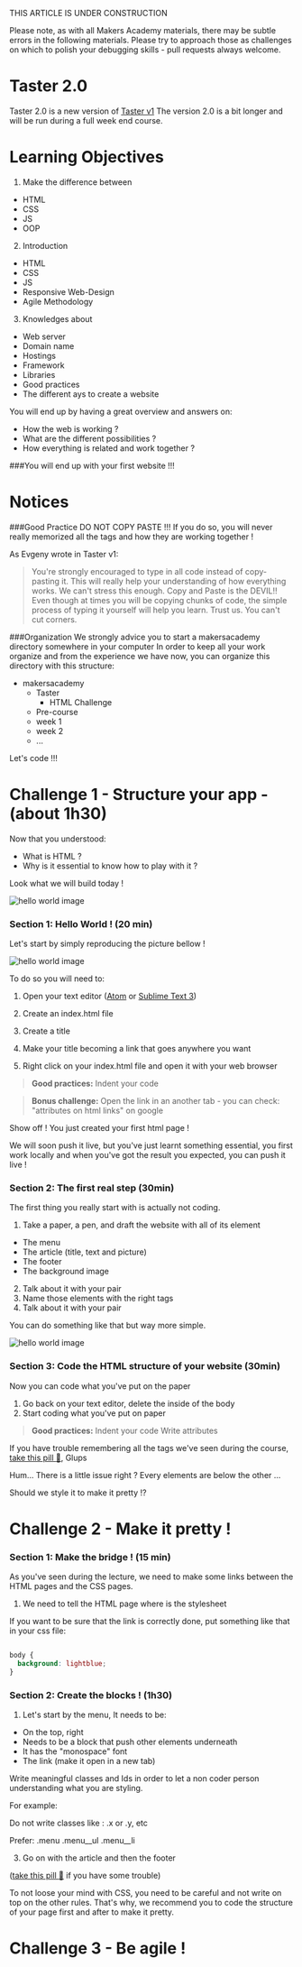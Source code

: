 THIS ARTICLE IS UNDER CONSTRUCTION

Please note, as with all Makers Academy materials, there may be subtle errors in the following materials. Please try to approach those as challenges on which to polish your debugging skills - pull requests always welcome.

Taster 2.0
================
Taster 2.0 is a new version of [Taster v1](https://github.com/makersacademy/Taster/blob/master/post.md "Taster v1")
The version 2.0 is a bit longer and will be run during a full week end course.


Learning Objectives
================

1. Make the difference between
  - HTML
  - CSS
  - JS
  - OOP

2. Introduction
  - HTML
  - CSS
  - JS
  - Responsive Web-Design
  - Agile Methodology

3. Knowledges about
  - Web server
  - Domain name
  - Hostings
  - Framework
  - Libraries
  - Good practices
  - The different ays to create a website

You will end up by having a great overview and answers on:
  - How the web is working ?
  - What are the different possibilities ?
  - How everything is related and work together ?

###You will end up with your first website !!!

Notices
================

###Good Practice
DO NOT COPY PASTE !!!
If you do so, you will never really memorized all the tags and how they are working together !

As Evgeny wrote in Taster v1:
>You're strongly encouraged to type in all code instead of copy-pasting it. This will really help your understanding of how everything works.
We can't stress this enough. Copy and Paste is the DEVIL!! Even though at times you will be copying chunks of code, the simple process of typing it yourself will help you learn. Trust us. You can't cut corners.

###Organization
We strongly advice you to start a makersacademy directory somewhere in your computer
In order to keep all your work organize and from the experience we have now, you can organize this directory with this structure:
- makersacademy
  - Taster
    - HTML Challenge
  - Pre-course
  - week 1
  - week 2
  - ...

Let's code !!!

Challenge 1 - Structure your app - (about 1h30)
================

Now that you understood:
  - What is HTML ?
  - Why is it essential to know how to play with it ?

Look what we will build today !

![hello world image](https://raw.githubusercontent.com/makersacademy/taster2.0/master/Challenges/Challenge_2/assets/images/Challenge%202.png)

### Section 1: Hello World ! (20 min)
Let's start by simply reproducing the picture bellow !

![hello world image](https://raw.githubusercontent.com/makersacademy/taster2.0/master/assets/images/HTML%20Challenge/Hello%20world.png)

To do so you will need to:

1. Open your text editor ([Atom](https://atom.io/ "Atom.io") or [Sublime Text  3](https://www.sublimetext.com/3 "Sublime text 3"))

2. Create an index.html file

3. Create a title

4. Make your title becoming a link that goes anywhere you want

5. Right click on your index.html file and open it with your web browser

> **Good practices:**
Indent your code

> **Bonus challenge:**
Open the link in an another tab - you can check: "attributes on html links" on google

Show off ! You just created your first html page !

We will soon push it live, but you've just learnt something essential, you first work locally and when you've got the result you expected, you can push it live !

### Section 2: The first real step (30min)

The first thing you really start with is actually not coding.

1. Take a paper, a pen, and draft the website with all of its element
  - The menu
  - The article (title, text and picture)
  - The footer
  - The background image
2. Talk about it with your pair
2. Name those elements with the right tags
4. Talk about it with your pair

You can do something like that but way more simple.

![hello world image](https://raw.githubusercontent.com/makersacademy/taster2.0/master/assets/images/HTML%20Challenge/mockup%20example.gif)

### Section 3: Code the HTML structure of your website (30min)

Now you can code what you've put on the paper

1. Go back on your text editor, delete the inside of the body
2. Start coding what you've put on paper

> **Good practices:**
Indent your code
Write attributes


If you have trouble remembering all the tags we've seen during the course, [take this pill :pill:](https://github.com/makersacademy/taster2.0/blob/master/assets/pills/html.md "Taster v2"), Glups

Hum... There is a little issue right ? Every elements are below the other ...

Should we style it to make it pretty !?

Challenge 2 - Make it pretty !
================

### Section 1: Make the bridge ! (15 min)

As you've seen during the lecture, we need to make some links between the HTML pages and the CSS pages.

1. We need to tell the HTML page where is the stylesheet

If you want to be sure that the link is correctly done, put something like that in your css file:

```css

body {
  background: lightblue;
}

```

### Section 2: Create the blocks ! (1h30)

1. Let's start by the menu, It needs to be:
  - On the top, right
  - Needs to be a block that push other elements underneath
  - It has the "monospace" font
  - The link (make it open in a new tab)

Write meaningful classes and Ids in order to let a non coder person understanding what you are styling.

For example:

Do not write classes like :
  .x or .y, etc

Prefer:
  .menu .menu__ul .menu__li

3. Go on with the article and then the footer

([take this pill :pill:](https://github.com/makersacademy/course/blob/master/pills/css.md "Taster v1") if you have some trouble)

To not loose your mind with CSS, you need to be careful and not write on top on the other rules.
That's why, we recommend you to code the structure of your page first and after to make it pretty.

Challenge 3 - Be agile !
================
